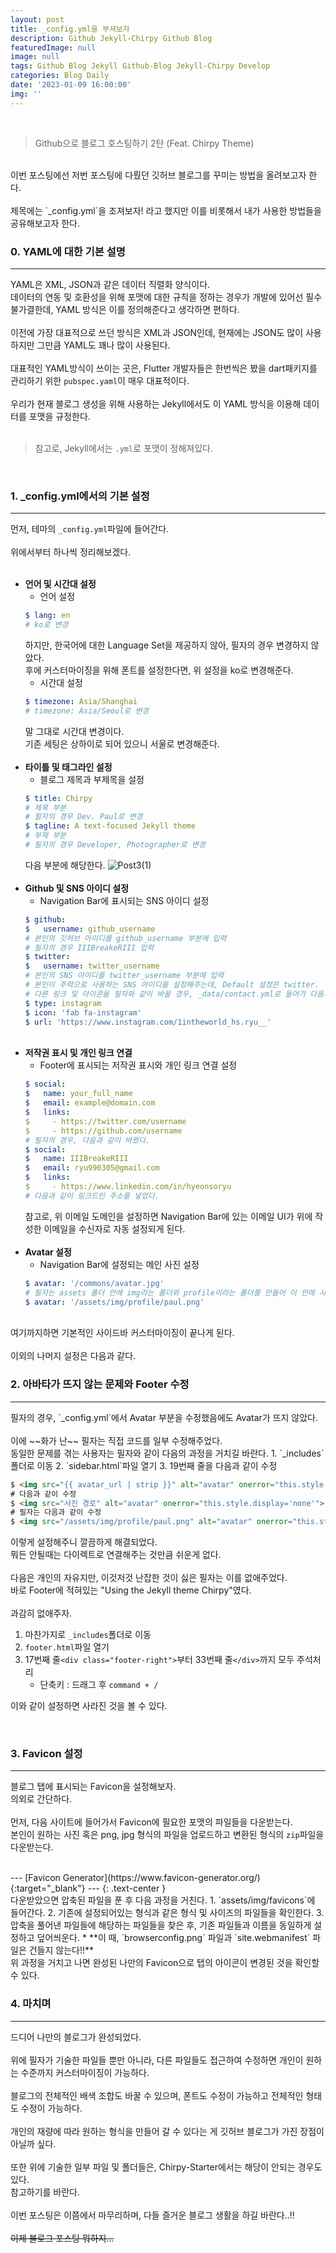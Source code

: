 ```yaml
---
layout: post
title: _config.yml을 부셔보자
description: Github Jekyll-Chirpy Github Blog
featuredImage: null
image: null
tags: Github Blog Jekyll Github-Blog Jekyll-Chirpy Develop
categories: Blog Daily
date: '2023-01-09 16:00:00'
img: ''
---
```

<br>

>Github으로 블로그 호스팅하기 2탄 (Feat. Chirpy Theme)

<br>
이번 포스팅에선 저번 포스팅에 다뤘던 깃허브 블로그를 꾸미는 방법을 올려보고자 한다.
<br><br>
제목에는 `_config.yml`을 조져보자! 라고 했지만 이를 비롯해서 내가 사용한 방법들을 공유해보고자 한다.

<br>
<h3>0. YAML에 대한 기본 설명</h3>
<hr>

YAML은 XML, JSON과 같은 데이터 직렬화 양식이다.
<br>
데이터의 연동 및 호환성을 위해 포맷에 대한 규칙을 정하는 경우가 개발에 있어선 필수불가결한데, YAML 방식은 이를 정의해준다고 생각하면 편하다.
<br><br>
이전에 가장 대표적으로 쓰던 방식은 XML과 JSON인데, 현재에는 JSON도 많이 사용하지만 그만큼 YAML도 꽤나 많이 사용된다.
<br><br>
대표적인 YAML방식이 쓰이는 곳은, Flutter 개발자들은 한번씩은 봤을 dart패키지를 관리하기 위한 `pubspec.yaml`이 매우 대표적이다.
<br><br>
우리가 현재 블로그 생성을 위해 사용하는 Jekyll에서도 이 YAML 방식을 이용해 데이터를 포맷을 규정한다.
<br><br>
> 참고로, Jekyll에서는 `.yml`로 포맷이 정해져있다.

<br>
<h3>1. _config.yml에서의 기본 설정</h3>
<hr>

먼저, 테마의 `_config.yml`파일에 들어간다.
<br><br>
위에서부터 하나씩 정리해보겠다.
<br><br>
* **언어 및 시간대 설정**
  * 언어 설정
  ```yaml
  $ lang: en
  # ko로 변경
  ```
  하지만, 한국어에 대한 Language Set을 제공하지 않아, 필자의 경우 변경하지 않았다.
  <br>
  후에 커스터마이징을 위해 폰트를 설정한다면, 위 설정을 ko로 변경해준다.
  * 시간대 설정
  ```yaml
  $ timezone: Asia/Shanghai
  # timezone: Asia/Seoul로 변경
  ```
  말 그대로 시간대 변경이다.
  <br>
  기존 세팅은 상하이로 되어 있으니 서울로 변경해준다.
  <br><br>
* **타이틀 및 태그라인 설정**
  * 블로그 제목과 부제목을 설정
  ```yaml
  $ title: Chirpy
  # 제목 부분
  # 필자의 경우 Dev. Paul로 변경
  $ tagline: A text-focused Jekyll theme
  # 부제 부분
  # 필자의 경우 Developer, Photographer로 변경
  ```
  다음 부분에 해당한다.
  ![Post3(1)](https://user-images.githubusercontent.com/89850286/211184147-0df55d05-c1c8-475e-b76b-3bc96e90d25d.png)
  <br><br>
* **Github 및 SNS 아이디 설정**
  * Navigation Bar에 표시되는 SNS 아이디 설정
  ```yaml
  $ github:
  $   username: github_username
  # 본인의 깃허브 아이디를 github_username 부분에 입력
  # 필자의 경우 IIIBreakeRIII 입력
  $ twitter:
  $   username: twitter_username
  # 본인의 SNS 아이디를 twitter_username 부분에 입력
  # 본인이 주력으로 사용하는 SNS 아이디를 설정해주는데, Default 설정은 twitter.
  # 다른 링크 및 아이콘을 필자와 같이 바꿀 경우, _data/contact.yml로 들어가 다음과 같이 추가
  $ type: instagram
  $ icon: 'fab fa-instagram'
  $ url: 'https://www.instagram.com/1intheworld_hs.ryu__'
  ```
  <br>
* **저작권 표시 및 개인 링크 연결**
  * Footer에 표시되는 저작권 표시와 개인 링크 연결 설정
  ```yaml
  $ social:
  $   name: your_full_name
  $   email: example@domain.com
  $   links:
  $     - https://twitter.com/username
  $     - https://github.com/username
  # 필자의 경우, 다음과 같이 바꿨다.
  $ social:
  $   name: IIIBreakeRIII
  $   email: ryu990305@gmail.com
  $   links:
  $     - https://www.linkedin.com/in/hyeonsoryu
  # 다음과 같이 링크드인 주소를 넣었다.
  ```
  참고로, 위 이메일 도메인을 설정하면 Navigation Bar에 있는 이메일 UI가 위에 작성한 이메일을 수신자로 자동 설정되게 된다.
<br><br>
* **Avatar 설정**
  * Navigation Bar에 설정되는 메인 사진 설정
  ```yaml
  $ avatar: '/commons/avatar.jpg'
  # 필자는 assets 폴더 안에 img라는 폴더와 profile이라는 폴더를 만들어 이 안에 사진을 넣고 경로를 설정해줬다.
  $ avatar: '/assets/img/profile/paul.png'
  ```

<br>
여기까지하면 기본적인 사이드바 커스터마이징이 끝나게 된다.
<br><br>
이외의 나머지 설정은 다음과 같다.

<br>
<h3>2. 아바타가 뜨지 않는 문제와 Footer 수정</h3>
<hr>
필자의 경우, `_config.yml`에서 Avatar 부분을 수정했음에도 Avatar가 뜨지 않았다.
<br><br>
이에 ~~화가 난~~ 필자는 직접 코드를 일부 수정해주었다.
<br>
동일한 문제를 겪는 사용자는 필자와 같이 다음의 과정을 거치길 바란다.
1. `_includes`폴더로 이동
2. `sidebar.html`파일 열기
3. 19번째 줄을 다음과 같이 수정

```html
$ <img src="{{ avatar_url | strip }}" alt="avatar" onerror="this.style.display='none'">
# 다음과 같이 수정
$ <img src="사진 경로" alt="avatar" onerror="this.style.display='none'">
# 필자는 다음과 같이 수정
$ <img src="/assets/img/profile/paul.png" alt="avatar" onerror="this.style.display='none'">
```
이렇게 설정해주니 깔끔하게 해결되었다.
<br>
뭐든 안될때는 다이렉트로 연결해주는 것만큼 쉬운게 없다.
<br><br>
다음은 개인의 자유지만, 이것저것 난잡한 것이 싫은 필자는 이를 없애주었다.
<br>
바로 Footer에 적혀있는 "Using the Jekyll theme Chirpy"였다.
<br><br>
과감히 없애주자.
<br>
1. 마찬가지로 `_includes`폴더로 이동
2. `footer.html`파일 열기
3. 17번째 줄`<div class="footer-right">`부터 33번째 줄`</div>`까지 모두 주석처리
   * 단축키 : 드래그 후 `command + /`

이와 같이 설정하면 사라진 것을 볼 수 있다.

<br>
<h3>3. Favicon 설정</h3>
<hr>

블로그 탭에 표시되는 Favicon을 설정해보자.
<br>
의외로 간단하다.
<br><br>
먼저, 다음 사이트에 들어가서 Favicon에 필요한 포맷의 파일들을 다운받는다.
<br>
본인이 원하는 사진 혹은 png, jpg 형식의 파일을 업로드하고 변환된 형식의 `zip`파일을 다운받는다.

<br>
--- [Favicon Generator](https://www.favicon-generator.org/){:target="_blank"} ---
{: .text-center }
<br>
다운받았으면 압축된 파일을 푼 후 다음 과정을 거친다.
1. `assets/img/favicons`에 들어간다.
2. 기존에 설정되어있는 형식과 같은 형식 및 사이즈의 파일들을 확인한다.
3. 압축을 풀어낸 파일들에 해당하는 파일들을 찾은 후, 기존 파일들과 이름을 동일하게 설정하고 덮어씌운다.
  * **이 때, `browserconfig.png` 파일과 `site.webmanifest` 파일은 건들지 않는다!!**

<br>
위 과정을 거치고 나면 완성된 나만의 Favicon으로 탭의 아이콘이 변경된 것을 확인할 수 있다.

<br>
<h3>4. 마치며</h3>
<hr>

드디어 나만의 블로그가 완성되었다.
<br><br>
위에 필자가 기술한 파일들 뿐만 아니라, 다른 파일들도 접근하여 수정하면 개인이 원하는 수준까지 커스터마이징이 가능하다.
<br><br>
블로그의 전체적인 배색 조합도 바꿀 수 있으며, 폰트도 수정이 가능하고 전체적인 형태도 수정이 가능하다.
<br><br>
개인의 재량에 따라 원하는 형식을 만들어 갈 수 있다는 게 깃허브 블로그가 가진 장점이 아닐까 싶다.
<br><br>
또한 위에 기술한 일부 파일 및 폴더들은, Chirpy-Starter에서는 해당이 안되는 경우도 있다.
<br>
참고하기를 바란다.
<br><br>
이번 포스팅은 이쯤에서 마무리하며, 다들 즐거운 블로그 생활을 하길 바란다..!!
<br><br>
~~이제 블로그 포스팅 뭐하지...~~